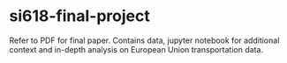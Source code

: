 # si618-final-project

Refer to PDF for final paper. Contains data, jupyter notebook for additional context and in-depth analysis on European Union transportation data.
